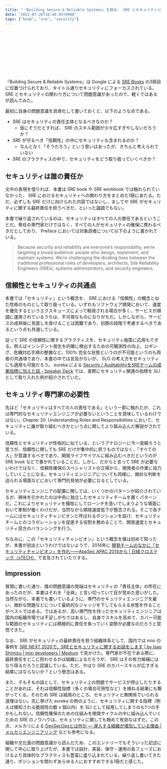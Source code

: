 ```yaml
---
title: "『Building Secure & Reliable Systems』を読み、 SRE とセキュリティについて考える"
date: "2021-07-26T16:48:45+0900"
tags: ["book", "sre", "security"]
---
```


<div class="iframely-embed"><div class="iframely-responsive" style="height: 140px; padding-bottom: 0;"><a href="https://www.oreilly.com/library/view/building-secure-and/9781492083115/" data-iframely-url="//cdn.iframe.ly/ZEaktWo"></a></div></div><script async src="//cdn.iframe.ly/embed.js" charset="utf-8"></script>

『Building Secure & Reliable Systems』は Google による [SRE Books](https://sre.google/books/) の3冊目に位置づけられており、タイトル通りセキュリティにフォーカスされている。 SRE とセキュリティの関わり方について問題意識があったので、軽くではあるが読んでみた。

最初に自身の問題意識を具体化して書いておくと、以下のような点である。

* SRE はセキュリティの責任主体となるべきなのか？
    * 仮にそうだとすれば、 SRE のスキル範囲が少々広すぎやしないだろうか？
* SRE が守るべき「信頼性」の中にセキュリティも含まれるのか？
    * なんとなく「そうだろう」という思いはあったが、きちんと考えられていない
* SRE のプラクティスの中で、セキュリティをどう取り扱っていくべきか？

## セキュリティは誰の責任か

文中の表現を借りれば、本書は SRE book や SRE workbook では触れられていなかった、 SRE におけるセキュリティへの関わり方をまとめた1冊にあたる。ただ、必ずしも SRE だけに向けられた内容ではないし、ましてや SRE がセキュリティに関する最終責任を担うべきだ、といった論調でもない。

本書で繰り返されているのは、セキュリティはすべての人の責任であるということだ。専任の専門家だけではなく、すべての人がセキュリティの確保に携わるべきだとしており、 Preface においては対象読者について以下のように書かれている。

> Because security and reliability are everyone’s responsibility, we’re targeting a broad audience: people who design, implement, and maintain systems. We’re challenging the dividing lines between the traditional professional roles of developers, architects, Site Reliability Engineers (SREs), systems administrators, and security engineers.

## 信頼性とセキュリティの共通点

本書では「セキュリティ」という概念を、 SRE における「信頼性」の概念と似た性格のものとして取り扱っている。いずれもソフトウェア開発において、速度を優先するというエクスキューズによって軽視される場合が多く、サービスが順調に運用されているうちは、不可視なものになりがちだ。しかしながら、サービスの成熟後に見直しを掛けることは困難であり、初期の段階で考慮するべきであるという点も共通している。

従って SRE の信頼性に関するプラクティスを、セキュリティ施策に応用もできる。例えばインシデント発生を的確に検出するための可観測性の向上、ロギング、危機対応手順の整備など。100% 完全な状態というのが不可能というのも両者の共通項であり、本書の中では言及がないが、 SLO の考え方をセキュリティにも適用も可能だろう。 eureka による [Security / AuditabilityをSREチームの成果指標に加えた話 - Speaker Deck](https://speakerdeck.com/takuya542/auditabilitywosretimufalsecheng-guo-zhi-biao-nijia-etahua) では、実際にセキュリティ関連の指標を SLI として取り入れた例が紹介されていた。

## セキュリティ専門家の必要性

先ほど「セキュリティはすべての人の責任である」という一節に触れたが、これは専門的なセキュリティエンジニアが必要ないということを意味しているわけではない。Chapter 20. Understanding Roles and Responsibilities において、セキュリティに誰が取り組むべきかという点に関してより踏み込んだ解説がされている。

信頼性とセキュリティが性格的に似ている、というアナロジーに今一度頼ろうと思うが、信頼性に関しても SRE だけが集中的に担うものではなく、「すべての人」が意識するべきであり、開発ライフサイクルに組み込むべきだというのが SRE book などで書かれていることだ。しかし、だからと言って SRE が必要ないわけではなく、信頼性確保のスペシャリストの立場から、開発者の作業に協力していくことになる。セキュリティエンジニアについても同様に、微妙な判断を迫られる場面などにおいて専門的見地が必要になるとしている。

セキュリティエンジニアの配置に関しては、いくつかのパターンが紹介されているが、興味を引かれたのは中央に独立したセキュリティチームを置くパターンだ。これによりセキュリティを犠牲にしてローンチを急いでしまうような場面において牽制が働くわけだが、当然ながら開発速度低下が懸念される。そこで各チームにはセキュリティチャンピオンと呼ばれるポジションを設け、セキュリティチームとのコラボレーションを促進する役割を務めることで、開発速度とセキュリティ双方のバランシングを行う。

ちなみに、この「セキュリティチャンピオン」という概念を僕は初めて知ったが、本書が初出というわけではないようで、2014年に [開発チームのなかに「セキュリティチャンピオン」を作れ――AppSec APAC 2014から | 日経クロステック（xTECH）](https://xtech.nikkei.com/it/article/NEWS/20140320/545025/) で言及されていたりする。

## Impression

冒頭に書いた通り、僕の問題意識の発端はセキュリティの「責任主体」の所在にあったのだが、本書はそれを「全員」と言い切っていて目が覚めた思いがした。当然ながら、本書でも書いているように、専門のセキュリティエンジニアを雇い、微妙な問題などについて最終的なジャッジを下してもらえる状態を作ることがベストではある。ではあるが、高い専門性を持ったセキュリティエンジニアは国内の転職市場では不足しがちではあるし、自身でスキルを高めて、カバー可能な範囲のセキュリティには積極的に責任を負っていく姿勢が必要なのだろうと覚悟できた。

なお、 SRE がセキュリティの最終責任を担う組織体系として、国内では mixi の事例を [SRE NEXT 2020で、SREとセキュリティに関するお話をします | by Isao Shimizu | mixi developers | Medium](https://medium.com/mixi-developers/sre-next-2020-98c6edd81d95) で見かけた。専門家が不在である際に、最終責任をどこに担わせるかは組織によるだろうが、 SRE はその有力候補にはなり得るだろうと認識している。ただ、やはり SRE のカバースキルが広すぎる結果にはならないか？という懸念はある。

また、そもそもの話として、セキュリティ上の問題でサービスが停止したりすることがあれば、それは信頼性指標（多くの場合可用性など）を損ねる結果にも繋がってくる。そのため SRE は結局のところ、セキュリティと無関係でいられる道理はない。先に挙げた eureka の例のように、セキュリティに関する指標（例えば検知される脆弱性の数 x 個以内）を SLI として採用してしまうのも1つの手かもしれない。信頼性確保のための仕組みを開発サイクルの中に組み込んでいくための SRE のノウハウは、セキュリティに関しても極めて有効なはずだ。この点、メルカリによる [DevSecOpsとは何か — 導入する組織が増加している理由 | メルカリエンジニアリング](https://engineering.mercari.com/blog/entry/20201214-bea4717e9a/) なども参考になる。

組織や文化面の問題意識から読んだため、このエントリーでもそういった記述に関して中心に取り上げたが、本書では設計、実装、保守・運用の各フェーズにおけるより具体的なプラクティスも豊富に盛り込まれている。繰り返し書いてきた通り、ポジションを問わずあらゆる人におすすめできる1冊だと感じた。
